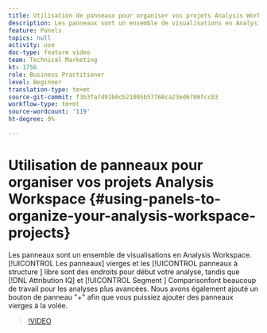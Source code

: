 ```yaml
---
title: Utilisation de panneaux pour organiser vos projets Analysis Workspace
description: Les panneaux sont un ensemble de visualisations en Analysis Workspace. Les panneaux vierges et les panneaux à structure libre sont des endroits pour début de votre analyse, tandis que la comparaison des Attributions IQ et des segments fait beaucoup de travail pour les analyses plus avancées. Nous avons également ajouté un bouton de panneau "+" afin que vous puissiez ajouter des panneaux vierges à la volée.
feature: Panels
topics: null
activity: use
doc-type: feature video
team: Technical Marketing
kt: 1756
role: Business Practitioner
level: Beginner
translation-type: tm+mt
source-git-commit: f3b3fa7d91b0cb21005b57768ca23ed6700fcc03
workflow-type: tm+mt
source-wordcount: '119'
ht-degree: 0%

---
```



# Utilisation de panneaux pour organiser vos projets Analysis Workspace {#using-panels-to-organize-your-analysis-workspace-projects}

Les panneaux sont un ensemble de visualisations en Analysis Workspace. [!UICONTROL Les panneaux]  vierges et les  [!UICONTROL panneaux à structure ] libre sont des endroits pour début votre analyse, tandis que  [!DNL Attribution IQ] et  [!UICONTROL Segment ] Comparisonfont beaucoup de travail pour les analyses plus avancées. Nous avons également ajouté un bouton de panneau &quot;+&quot; afin que vous puissiez ajouter des panneaux vierges à la volée.

>[!VIDEO](https://video.tv.adobe.com/v/23388/?quality=12)
